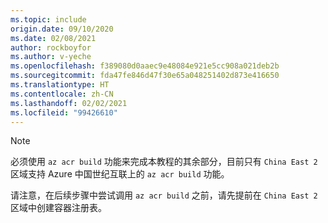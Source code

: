 ```yaml
---
ms.topic: include
origin.date: 09/10/2020
ms.date: 02/08/2021
author: rockboyfor
ms.author: v-yeche
ms.openlocfilehash: f389080d0aaec9e48084e921e5cc908a021deb2b
ms.sourcegitcommit: fda47fe846d47f30e65a048251402d873e416650
ms.translationtype: HT
ms.contentlocale: zh-CN
ms.lasthandoff: 02/02/2021
ms.locfileid: "99426610"
---
```

> [!NOTE]
> 必须使用 `az acr build` 功能来完成本教程的其余部分，目前只有 `China East 2` 区域支持 Azure 中国世纪互联上的 `az acr build` 功能。
>
> 请注意，在后续步骤中尝试调用 `az acr build` 之前，请先提前在 `China East 2` 区域中创建容器注册表。
> 